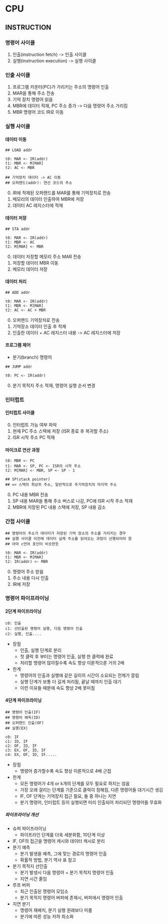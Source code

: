 # CPU
## INSTRUCTION
### 명령어 사이클
1. 인출(instruction fetch) -> 인출 사이클
2. 실행(instruction execution) -> 실행 사이클

### 인출 사이클
1. 프로그램 카운터(PC)가 가리키는 주소의 명령어 인출
2. MAR을 통해 주소 전송
3. 기억 장치 명령어 읽음
4. MBR에 데이터 적재, PC 주소 증가 -> 다음 명령어 주소 가리킴
5. MBR 명령어 코드 IR로 이동

### 실행 사이클
#### 데이터 이동
```
## LOAD addr

t0: MAR <- IR(addr)
t1: MBR <- M[MAR]
t2: AC <- MBR

## 기억장치 데이터 -> AC 이동
## 오퍼랜드(addr): 연산 코드의 주소
```
0. IR에 적재된 오퍼랜드를 MAR를 통해 기억장치로 전송
1. 메모리의 데이터 인출하여 MBR에 저장
2. 데이터 AC 레지스터에 적재

#### 데이터 저장
```
## STA addr

t0: MAR <- IR(addr)
t1: MBR <- AC
t2: M[MAR] <- MBR

```
0. 데이터 저장할 메모리 주소 MAR 전송
1. 저장할 데이터 MBR 이동
2. 메모리 데이터 저장

#### 데이터 처리
```
## ADD addr

t0: MAR <- IR(addr)
t1: MBR <- M[MAR]
t2: AC <- AC + MBR
```
0. 오퍼랜드 기억장치로 전송
1. 기억장소 데이터 인출 후 적재
2. 인출한 데이터 + AC 레지스터 내용 -> AC 레지스터에 저장

#### 프로그램 제어
- 분기(branch) 명령어
```
## JUMP addr

t0: PC <- IR(addr)
```
0. 분기 목적지 주소 적재, 명령어 실행 순서 변경  

### 인터럽트
#### 인터럽트 사이클
0. 인터럽트 가능 여부 파악
1. 현재 PC 주소 스택에 저장 (ISR 종료 후 복귀할 주소)
2. ISR 시작 주소 PC 적재

#### 마이크로 연산 과정
```
t0: MBR <- PC
t1: MAR <- SP, PC <- ISR의 시작 주소
t2: M[MAR] <- MBR, SP <- SP - 1

## SP(stack pointer) 
## => 스택의 최상위 주소, 일반적으로 주기억장치의 마지막 주소
```
0. PC 내용 MBR 전송
1. SP 내용 MAR을 통해 주소 버스로 나감, PC에 ISR 시작 주소 적재
2. MBR에 저장된 PC 내용 스택에 저장, SP 내용 감소

### 간접 사이클
```
## 명령어의 주소가 데이터가 저장된 기억 장소의 주소를 가리키는 경우
## 실행 사이클 이전에 데이터 실제 주소를 읽어오는 과정이 선행되어야 함
## 아마 c언어 포인터 비슷한듯

t0: MAR <- IR(addr)
t1: MBR <- M[MAR]
t2: IR(addr) <- MBR
```
0. 명령어 주소 받음
1. 주소 내용 다시 인출
2. IR에 저장

### 명령어 파이프라이닝
#### 2단계 파이프라이닝
```
c0: 인출
c1: 선인출된 명령어 실행, 다음 명령어 인출
c2: 실행, 인출....
```
- 장점
    - 인출, 실행 단계로 분리
    - 첫 클럭 후 부터는 명령어 인출, 실행 한 클럭에 완료
    - 처리할 명령어 많아질수록 속도 향상 이론적으론 거의 2배
- 한계
    - 명령어의 인출과 실행에 같은 길이의 시간이 소요되는 전제가 깔림
    - 실행 단계가 보통 더 길게 처리됨, 끝날 때까지 인출 대기
    - 이런 이유들 때문에 속도 향상 2배 못미침

#### 4단계 파이프라이닝
```
## 명령어 인출(IF)
## 명령어 해독(ID)
## 오퍼랜드 인출(OF)
## 실행(EX)

c0: IF
c1: ID, IF
c2: OF, ID, IF
c3: EX, OF, ID, IF
c4: EX, OF, ID, IF.....
```
- 장점
    - 명령어 증가할수록 속도 향상 이론적으로 4배 근접
- 한계
    - 모든 명령어가 4개 or k개의 단계를 모두 필요로 하지는 않음
    - 가장 오래 걸리는 단계를 기준으로 클럭이 정해짐, 다른 명령어들 대기시간 생김
    - IF, OF 단계는 기억장치 접근 필요, 둘 중 하나는 지연
    - 분기 명령어, 인터럽트 등이 실행되면 미리 인출되어 처리되던 명령어들 무효화

##### 파이프라이닝 개선
- 슈퍼 파이프라이닝
    - 파이프라인 단계를 더욱 세분화함, 10단계 이상
- IF, OF의 접근을 명령어 캐시와 데이터 캐시로 분리
- 분기 예측
    - 분기 발생을 예측, 그에 맞는 경로의 명령어 인출
    - 확률적 방법, 분기 역사 표 참고
- 분기 목적지 선인출
    - 분기 발생시 다음 명령어 + 분기 목적지 명령어 인출
    - 지연 시간 줄임
- 루프 버퍼
    - 최근 인출된 명령어 모임소
    - 분기 목적지 명령어 버퍼에 존재시, 버퍼에서 명령어 인출
- 지연 분기
    - 명령어 재배치, 분기 실행 원래보다 미룸
    - 분기에 따른 성능 저하 최소화





